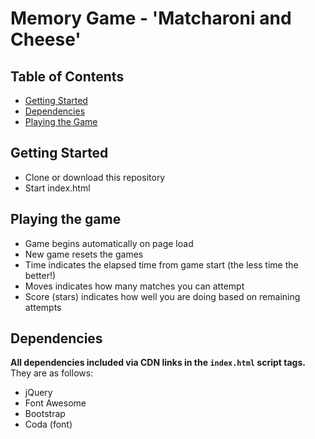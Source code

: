 # Memory Game  - 'Matcharoni and Cheese'

## Table of Contents

* [Getting Started](#Getting_Started)
* [Dependencies](#dependencies)
* [Playing the Game](#Playing_the_Game)

## Getting Started
 - Clone or download this repository
 - Start index.html
 
## Playing the game
 - Game begins automatically on page load
 - New game resets the games
 - Time indicates the elapsed time from game start (the less time the better!)
 - Moves indicates how many matches you can attempt
 - Score (stars) indicates how well you are doing based on remaining attempts

## Dependencies
**All dependencies included via CDN links in the `index.html` script tags.**
They are as follows:
 - jQuery
 - Font Awesome
 - Bootstrap
 - Coda (font)
